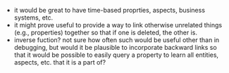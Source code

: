 * it would be great to have time-based proprties, aspects, business systems, etc.
* it might prove useful to provide a way to link otherwise unrelated things (e.g., properties) together so that
  if one is deleted, the other is.
* inverse fuction? not sure how often such would be useful other than in debugging, but would it be plausible to incorporate backward
  links so that it would be possible to easily query a property to learn all entities, aspects, etc. that it is a part of? 

